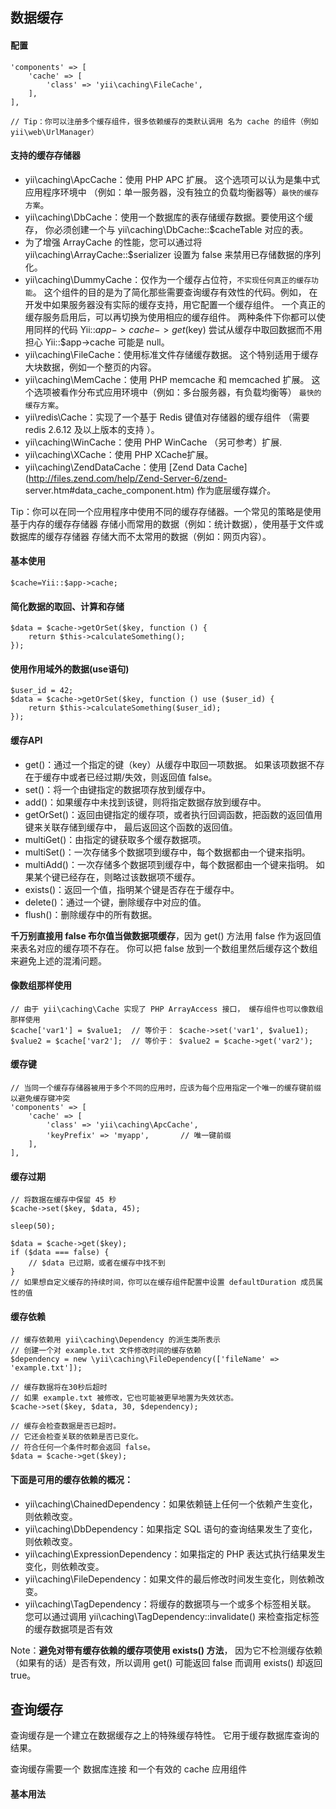 ## 数据缓存

#### 配置
~~~
'components' => [
    'cache' => [
        'class' => 'yii\caching\FileCache',
    ],
],

// Tip：你可以注册多个缓存组件，很多依赖缓存的类默认调用 名为 cache 的组件（例如 yii\web\UrlManager）   
~~~

#### 支持的缓存存储器
- yii\caching\ApcCache：使用 PHP APC 扩展。 这个选项可以认为是集中式应用程序环境中 （例如：单一服务器，没有独立的负载均衡器等）`最快的缓存方案`。
- yii\caching\DbCache：使用一个数据库的表存储缓存数据。要使用这个缓存， 你必须创建一个与 yii\caching\DbCache::$cacheTable 对应的表。
- 为了增强 ArrayCache 的性能，您可以通过将 yii\caching\ArrayCache::$serializer 设置为 false 来禁用已存储数据的序列化。
- yii\caching\DummyCache：仅作为一个缓存占位符，`不实现任何真正的缓存功能`。 这个组件的目的是为了简化那些需要查询缓存有效性的代码。例如， 在开发中如果服务器没有实际的缓存支持，用它配置一个缓存组件。 一个真正的缓存服务启用后，可以再切换为使用相应的缓存组件。 两种条件下你都可以使用同样的代码 Yii::$app->cache->get($key) 尝试从缓存中取回数据而不用担心 Yii::$app->cache 可能是 null。
- yii\caching\FileCache：使用标准文件存储缓存数据。 这个特别适用于缓存大块数据，例如一个整页的内容。
- yii\caching\MemCache：使用 PHP memcache 和 memcached 扩展。 这个选项被看作分布式应用环境中（例如：多台服务器，有负载均衡等） `最快的缓存方案`。
- yii\redis\Cache：实现了一个基于 Redis 键值对存储器的缓存组件 （需要 redis 2.6.12 及以上版本的支持 ）。
- yii\caching\WinCache：使用 PHP WinCache （另可参考）扩展.
- yii\caching\XCache：使用 PHP XCache扩展。
- yii\caching\ZendDataCache：使用 [Zend Data Cache](http://files.zend.com/help/Zend-Server-6/zend- server.htm#data_cache_component.htm) 作为底层缓存媒介。

Tip：你可以在同一个应用程序中使用不同的缓存存储器。一个常见的策略是使用基于内存的缓存存储器 存储小而常用的数据（例如：统计数据），使用基于文件或数据库的缓存存储器 存储大而不太常用的数据（例如：网页内容）。

#### 基本使用
    $cache=Yii::$app->cache;

#### 简化数据的取回、计算和存储
~~~
$data = $cache->getOrSet($key, function () {
    return $this->calculateSomething();
});
~~~

#### 使用作用域外的数据(use语句)
~~~
$user_id = 42;
$data = $cache->getOrSet($key, function () use ($user_id) {
    return $this->calculateSomething($user_id);
});
~~~

#### 缓存API
- get()：通过一个指定的键（key）从缓存中取回一项数据。 如果该项数据不存在于缓存中或者已经过期/失效，则返回值 false。
- set()：将一个由键指定的数据项存放到缓存中。
- add()：如果缓存中未找到该键，则将指定数据存放到缓存中。
- getOrSet()：返回由键指定的缓存项，或者执行回调函数，把函数的返回值用键来关联存储到缓存中， 最后返回这个函数的返回值。
- multiGet()：由指定的键获取多个缓存数据项。
- multiSet()：一次存储多个数据项到缓存中，每个数据都由一个键来指明。
- multiAdd()：一次存储多个数据项到缓存中，每个数据都由一个键来指明。 如果某个键已经存在，则略过该数据项不缓存。
- exists()：返回一个值，指明某个键是否存在于缓存中。
- delete()：通过一个键，删除缓存中对应的值。
- flush()：删除缓存中的所有数据。

**千万别直接用 false 布尔值当做数据项缓存**，因为 get() 方法用 false 作为返回值来表名对应的缓存项不存在。 你可以把 false 放到一个数组里然后缓存这个数组来避免上述的混淆问题。

#### 像数组那样使用
~~~
// 由于 yii\caching\Cache 实现了 PHP ArrayAccess 接口， 缓存组件也可以像数组那样使用
$cache['var1'] = $value1;  // 等价于： $cache->set('var1', $value1);
$value2 = $cache['var2'];  // 等价于： $value2 = $cache->get('var2');
~~~


#### 缓存键
~~~
// 当同一个缓存存储器被用于多个不同的应用时，应该为每个应用指定一个唯一的缓存键前缀以避免缓存键冲突
'components' => [
    'cache' => [
        'class' => 'yii\caching\ApcCache',
        'keyPrefix' => 'myapp',       // 唯一键前缀
    ],
],
~~~

#### 缓存过期
~~~
// 将数据在缓存中保留 45 秒
$cache->set($key, $data, 45);

sleep(50);

$data = $cache->get($key);
if ($data === false) {
    // $data 已过期，或者在缓存中找不到
}
// 如果想自定义缓存的持续时间，你可以在缓存组件配置中设置 defaultDuration 成员属性的值
~~~

#### 缓存依赖
~~~
// 缓存依赖用 yii\caching\Dependency 的派生类所表示
// 创建一个对 example.txt 文件修改时间的缓存依赖
$dependency = new \yii\caching\FileDependency(['fileName' => 'example.txt']);

// 缓存数据将在30秒后超时
// 如果 example.txt 被修改，它也可能被更早地置为失效状态。
$cache->set($key, $data, 30, $dependency);

// 缓存会检查数据是否已超时。
// 它还会检查关联的依赖是否已变化。
// 符合任何一个条件时都会返回 false。
$data = $cache->get($key);
~~~

#### 下面是可用的缓存依赖的概况：
- yii\caching\ChainedDependency：如果依赖链上任何一个依赖产生变化，则依赖改变。
- yii\caching\DbDependency：如果指定 SQL 语句的查询结果发生了变化，则依赖改变。
- yii\caching\ExpressionDependency：如果指定的 PHP 表达式执行结果发生变化，则依赖改变。
- yii\caching\FileDependency：如果文件的最后修改时间发生变化，则依赖改变。
- yii\caching\TagDependency：将缓存的数据项与一个或多个标签相关联。 您可以通过调用 yii\caching\TagDependency::invalidate() 来检查指定标签的缓存数据项是否有效

Note：**避免对带有缓存依赖的缓存项使用 exists() 方法**， 因为它不检测缓存依赖（如果有的话）是否有效，所以调用 get() 可能返回 false 而调用 exists() 却返回 true。



## 查询缓存

查询缓存是一个建立在数据缓存之上的特殊缓存特性。 它用于缓存数据库查询的结果。

查询缓存需要一个 数据库连接 和一个有效的 cache 应用组件

#### 基本用法
